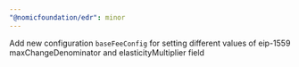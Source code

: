 ```yaml
---
"@nomicfoundation/edr": minor
---
```


Add new configuration `baseFeeConfig` for setting different values of eip-1559 maxChangeDenominator and elasticityMultiplier field

